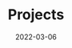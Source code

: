 ---
title: "Projects"
date: 2022-03-06
menu:
    main:
        name: 项目
        weight: 4
        params: 
            icon: project
links:
  - title: poi-tl-ext
    description: poi-tl插件扩展，提供一个个性化、定制化的功能。（PS：在某政府人员控管系统的导出功能实现的套打插件）
    website: https://github.com/c-poet/poi-tl-ext
    
  - title: book-friend （毕业设计）
    description: 一体化图书管理系统，含后台管理（Angular）、客户端（Flutter）及服务端（Spring Cloud）。
    website: https://gitee.com/cpoet/book-friend
    image: images/bf.png

  - title: Ohm-System （大学软件工程实践作业）
    description: ohmsystem系统，针对校内的作业提交、评分、导出等统一管理。
    website: https://github.com/c-poet/ohm-system
---